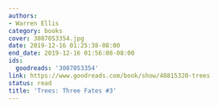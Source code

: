 ```yaml
---
authors:
- Warren Ellis
category: books
cover: 3087053354.jpg
date: 2019-12-16 01:25:38-08:00
end_date: 2019-12-16 01:56:08-08:00
ids:
  goodreads: '3087053354'
link: https://www.goodreads.com/book/show/48815320-trees
status: read
title: 'Trees: Three Fates #3'
---
```

